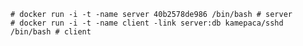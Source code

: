  
 
    # docker run -i -t -name server 40b2578de986 /bin/bash # server
    # docker run -i -t -name client -link server:db kamepaca/sshd /bin/bash # client
